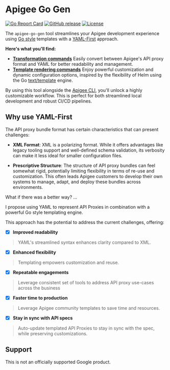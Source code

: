 # Apigee Go Gen
<!--
  Copyright 2024 Google LLC

  Licensed under the Apache License, Version 2.0 (the "License");
  you may not use this file except in compliance with the License.
  You may obtain a copy of the License at

       http://www.apache.org/licenses/LICENSE-2.0

  Unless required by applicable law or agreed to in writing, software
  distributed under the License is distributed on an "AS IS" BASIS,
  WITHOUT WARRANTIES OR CONDITIONS OF ANY KIND, either express or implied.
  See the License for the specific language governing permissions and
  limitations under the License.
-->

[![Go Report Card](https://goreportcard.com/badge/github.com/micovery/apigee-go-gen)](https://goreportcard.com/report/github.com/micovery/apigee-go-gen)
[![GitHub release](https://img.shields.io/github/v/release/micovery/apigee-go-gen)](https://github.com/micovery/apigee-go-gen/releases)
[![License](https://img.shields.io/badge/License-Apache%202.0-blue.svg)](https://opensource.org/licenses/Apache-2.0)

The `apigee-go-gen` tool streamlines your Apigee development experience using [Go style](https://developer.hashicorp.com/nomad/tutorials/templates/go-template-syntax) templates with a [YAML-First](#why-use-yaml-first) approach.

**Here's what you'll find:**

* **[Transformation commands](./transform/index.md)** Easily convert between Apigee's API proxy format and YAML for better readability and management.
* **[Template rendering commands](./render/index.md)**  Enjoy powerful customization and dynamic configuration options, inspired by the flexibility of Helm using the Go [text/template](https://pkg.go.dev/text/template) engine.

By using this tool alongside the [Apigee CLI](https://github.com/apigee/apigeecli), you'll unlock a highly customizable workflow. This is perfect for both streamlined local development and robust CI/CD pipelines.


## Why use YAML-First

The API proxy bundle format has certain characteristics that can present challenges:

* **XML Format**: XML is a polarizing format. While it offers advantages like legacy tooling
  support and well-defined schema validation, its verbosity can make it less  ideal for smaller configuration files.

* **Prescriptive Structure**: The structure of API proxy bundles can feel somewhat rigid, potentially
  limiting flexibility in terms of re-use and customization. This often leads Apigee customers to develop their
  own systems to manage, adapt, and deploy these bundles across environments.

What if there was a better way? ...

I propose using YAML to represent API Proxies in combination with a powerful Go style templating engine.

This approach has the potential to address the current challenges, offering:

- [x] **Improved readability**
> YAML's streamlined syntax enhances clarity compared to XML.

- [x] **Enhanced flexibility**
> Templating empowers customization and reuse.

- [x] **Repeatable engagements**
> Leverage consistent set of tools to address API proxy use-cases across the business

- [x] **Faster time to production** 
> Leverage Apigee community templates to save time and resources.

- [x] **Stay in sync with API specs** 
> Auto-update templated API Proxies to stay in sync with the spec, while preserving customizations.

## Support

This is not an officially supported Google product.



